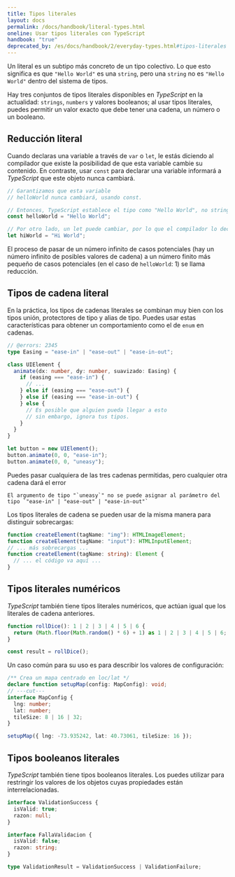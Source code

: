 ```yaml
---
title: Tipos literales
layout: docs
permalink: /docs/handbook/literal-types.html
oneline: Usar tipos literales con TypeScript
handbook: "true"
deprecated_by: /es/docs/handbook/2/everyday-types.html#tipos-literales
---
```


Un literal es un subtipo más concreto de un tipo colectivo.
Lo que esto significa es que `"Hello World"` es una `string`, pero una `string` no es `"Hello World"` dentro del sistema de tipos.

Hay tres conjuntos de tipos literales disponibles en *TypeScript* en la actualidad: `strings`, `numbers` y valores booleanos; al usar tipos literales, puedes permitir un valor exacto que debe tener una cadena, un número o un booleano.

## Reducción literal

Cuando declaras una variable a través de `var` o `let`, le estás diciendo al compilador que existe la posibilidad de que esta variable cambie su contenido.
En contraste, usar `const` para declarar una variable informará a *TypeScript* que este objeto nunca cambiará.

```ts twoslash
// Garantizamos que esta variable
// helloWorld nunca cambiará, usando const.

// Entonces, TypeScript establece el tipo como "Hello World", no string
const helloWorld = "Hello World";

// Por otro lado, un let puede cambiar, por lo que el compilador lo declara un string
let hiWorld = "Hi World";
```

El proceso de pasar de un número infinito de casos potenciales (hay un número infinito de posibles valores de cadena) a un número finito más pequeño de casos potenciales (en el caso de `helloWorld`: 1) se llama reducción.

## Tipos de cadena literal

En la práctica, los tipos de cadenas literales se combinan muy bien con los tipos unión, protectores de tipo y alias de tipo.
Puedes usar estas características para obtener un comportamiento como el de `enum` en cadenas.

```ts twoslash
// @errors: 2345
type Easing = "ease-in" | "ease-out" | "ease-in-out";

class UIElement {
  animate(dx: number, dy: number, suavizado: Easing) {
    if (easing === "ease-in") {
      // ...
    } else if (easing === "ease-out") {
    } else if (easing === "ease-in-out") {
    } else {
      // Es posible que alguien pueda llegar a esto
      // sin embargo, ignora tus tipos.
    }
  }
}

let button = new UIElement();
button.animate(0, 0, "ease-in");
button.animate(0, 0, "uneasy");
```

Puedes pasar cualquiera de las tres cadenas permitidas, pero cualquier otra cadena dará el error

```
El argumento de tipo "`uneasy`" no se puede asignar al parámetro del tipo `"ease-in" | "ease-out" | "ease-in-out"`
```

Los tipos literales de cadena se pueden usar de la misma manera para distinguir sobrecargas:

```ts
function createElement(tagName: "img"): HTMLImageElement;
function createElement(tagName: "input"): HTMLInputElement;
// ... más sobrecargas ...
function createElement(tagName: string): Element {
  // ... el código va aquí ...
}
```

## Tipos literales numéricos

*TypeScript* también tiene tipos literales numéricos, que actúan igual que los literales de cadena anteriores.

```ts twoslash
function rollDice(): 1 | 2 | 3 | 4 | 5 | 6 {
  return (Math.floor(Math.random() * 6) + 1) as 1 | 2 | 3 | 4 | 5 | 6;
}

const result = rollDice();
```

Un caso común para su uso es para describir los valores de configuración:

```ts twoslash
/** Crea un mapa centrado en loc/lat */
declare function setupMap(config: MapConfig): void;
// ---cut---
interface MapConfig {
  lng: number;
  lat: number;
  tileSize: 8 | 16 | 32;
}

setupMap({ lng: -73.935242, lat: 40.73061, tileSize: 16 });
```

## Tipos booleanos literales

*TypeScript* también tiene tipos booleanos literales. Los puedes utilizar para restringir los valores de los objetos cuyas propiedades están interrelacionadas.

```ts twoslash
interface ValidationSuccess {
  isValid: true;
  razon: null;
}

interface FallaValidacion {
  isValid: false;
  razon: string;
}

type ValidationResult = ValidationSuccess | ValidationFailure;
```

